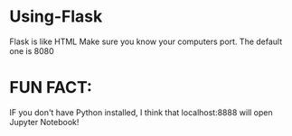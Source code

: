 # Using-Flask
Flask is like HTML 
Make sure you know your computers port. The default one is 8080

# FUN FACT:
IF you don't have Python installed, I think that localhost:8888 will open Jupyter Notebook!
